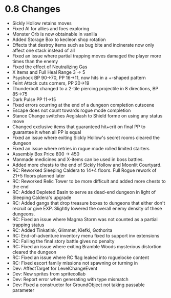 # 0.8 Changes #

* Sickly Hollow retains moves
* Fixed AI for allies and foes exploring
* Monster Orb is now obtainable in vanilla
* Added Storage Box to kecleon shop rotation
* Effects that destroy items such as bug bite and incinerate now only affect one stack instead of all
* Fixed an issue where partial trapping moves damaged the player more times than the enemy
* Fixed the effect of Neutralizing Gas
* X Items and Full Heal Range 3 -> 5
* Psyshock BP 90->70, PP 16->11, now hits in a +-shaped pattern
* Feint Attack cuts corners, PP 20->19
* Thunderbolt changed to a 2-tile piercing projectile in 8 directions, BP 85->75
* Dark Pulse PP 11->15
* Fixed errors ocurring at the end of a dungeon completion cutscene
* Escape does not count towards rogue mode completion
* Stance Change switches Aegislash to Shield forme on using any status move
* Changed exclusive items that guaranteed hit+crit on final PP to guarantee it when all PP is equal
* Fixed an issue where exiting Sickly Hollow's secret rooms cleared the dungeon
* Fixed an issue where retries in rogue mode rolled limited starters
* Assembly Box Price 800 -> 450
* Manmade medicines and X-items can be used in boss battles.
* Added more chests to the end of Sickly Hollow and Moonlit Courtyard.
* RC: Reworked Sleeping Caldera to 14+4 floors. Full Rogue rework of 21+5 floors planned later
* RC: Reworked Relic Tower to be more difficult and added more chests to the end
* RC: Added Depleted Basin to serve as dead-end dungeon in light of Sleeping Caldera's upgrade
* RC: Added gangs that drop treasure boxes to dungeons that either don't recruit or give EXP.  Slightly lowered the overall enemy density of these dungeons.
* RC: Fixed an issue where Magma Storm was not counted as a partial trapping status
* RC: Added Tinkatink, Glimmet, Klefki, Gothorita
* RC: End-of-adventure inventory menu fixed to support inv extensions
* RC: Failing the final story battle gives no penalty
* RC: Fixed an issue where exiting Bramble Woods mysterious distortion cleared the dungeon
* RC: Fixed an issue where RC flag leaked into roguelocke content
* RC: Fixed escort family missions not spawning or turning in
* Dev: AffectTarget for LevelChangeEvent
* Dev: New sprites from spritecollab
* Dev: Report error when generating with type mismatch
* Dev: Fixed a constructor for GroundObject not taking passable parameter